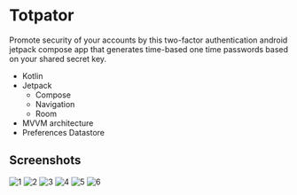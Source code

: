 # Totpator

Promote security of your accounts by this two-factor authentication android jetpack compose app that generates time-based one time passwords based on your shared secret key.

- Kotlin
- Jetpack
    - Compose
    - Navigation
    - Room
- MVVM architecture
- Preferences Datastore

## Screenshots

<img src="screenshots/1.jpg" alt="1" style="max-height: 550px"> <img src="screenshots/2.jpg" alt="2" style="max-height: 550px">
<img src="screenshots/3.jpg" alt="3" style="max-height: 550px">
<img src="screenshots/4.jpg" alt="4" style="max-height: 550px">
<img src="screenshots/5.jpg" alt="5" style="max-height: 550px">
<img src="screenshots/6.jpg" alt="6" style="max-height: 550px">